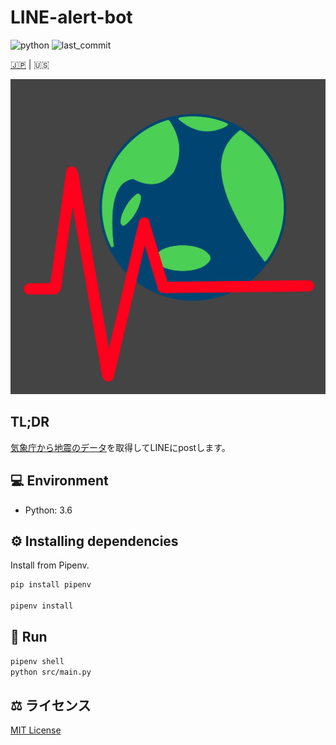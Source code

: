 # LINE-alert-bot

![python](https://img.shields.io/github/pipenv/locked/python-version/yuto51942/LINE-alert-bot)
![last_commit](https://img.shields.io/github/last-commit/yuto51942/LINE-alert-bot)

 [🇯🇵](../README.md) |  🇺🇸

![image](IMG_0128.png)

## TL;DR

[気象庁から地震のデータ](http://www.data.jma.go.jp/developer/xml/feed/eqvol.xml)を取得してLINEにpostします。

## 💻 Environment

- Python: 3.6

## ⚙ Installing dependencies

Install from Pipenv.

```bash
pip install pipenv

pipenv install
```

## 🚀 Run

```bash
pipenv shell
python src/main.py
```

## ⚖ ライセンス

[MIT License](..LICENSE)
